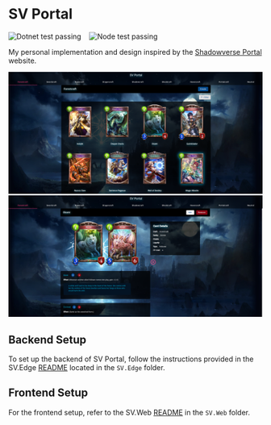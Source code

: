 # SV Portal

<div style="display: inline-flex; gap: 16px">
    <img alt="Dotnet test passing" src="https://github.com/pacna/sv-portal/workflows/Dotnet%20Test/badge.svg" />
    <img alt="Node test passing" src="https://github.com/pacna/sv-portal/workflows/Node%20Test/badge.svg" />
</div>

My personal implementation and design inspired by the [Shadowverse Portal](https://shadowverse-portal.com/?lang=en) website.

![sv-portal](./docs/sv-portal-1.png)
![sv-portal](./docs/sv-portal-2.png)

## Backend Setup

To set up the backend of SV Portal, follow the instructions provided in the SV.Edge [README](SV.Edge/README.md) located in the `SV.Edge` folder.

## Frontend Setup

For the frontend setup, refer to the SV.Web [README](SV.Web/README.md) in the `SV.Web` folder.
